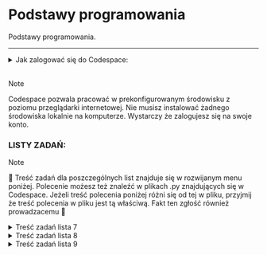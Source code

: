 # Podstawy programowania
Podstawy programowania.

___
<details>
<summary>Jak zalogować się do Codespace:</summary>

Jak zalogować się do Codespace:<br>
1) :mailbox: Załóż konto na GitHub korzystając z maila studenckiego.<br>
2) :key: Zaloguj się na swoje konto GitHub.<br>
3) :link: Odnajdź niniejsze repozytorium: [Podstawy programowania](https://github.com/g7eg/Podstawy_programowania)<br>

1) :running: Uruchomm Codespace klikając następujące przyciski jak pokazano na screenie poniżej:
> 1) Code
> 2) Codespaces
> 3) Wybierz z listy utworzene Codespace a jeżeli uruchamiasz je po raz pierwszy to wybierz '+' (Create a codespace on main)

![alt text](.img/image.png)
</details>
<br>

> [!NOTE]
> Codespace pozwala pracować w prekonfigurowanym środowisku z poziomu przeglądarki internetowej. Nie musisz instalować żadnego środowiska lokalnie na komputerze. Wystarczy że zalogujesz się na swoje konto.

### LISTY ZADAŃ:

> [!NOTE]
> :book: Treść zadań dla poszczególnych list znajduje się w rozwijanym menu poniżej. Polecenie możesz też znaleźć w plikach .py znajdujących się w Codespace. Jeżeli treść polecenia poniżej różni się od tej w pliku, przyjmij że treść polecenia w pliku jest tą właściwą. Fakt ten zgłość również prowadzacemu :gem:

<details>
<summary> Treść zadań lista 7 </summary>

# Lista 7 :guitar:

## Lista 7 Zad. 1
Napisać program proszący użytkownika o imię i rok urodzenia, a następnie obliczający i wypisujący jego
wiek.
> [!TIP]
> Przykład:
Podaj swoje imię:
Siemomysł
Podaj rok urodzenia:
1989
Siemomysł, masz 33 lata.

___
## Lista 7 Zad. 2 
Napisać program proszący użytkownika o podanie dwóch liczb a i b i wypisujący ich sumę, różnicę,
iloczyn, iloraz, √(𝑎 + 𝑏) oraz ab i ba. W przypadku dzielenia przez 0 lub a+b < 0 zwróć wynik jak0 'undefined'.
> [!TIP]
> Przykład:
Podaj liczbę a: 5
Podaj liczbę b: 0
Suma: 5.0
Różnica: 5.0
Iloczyn: 0.0
Iloraz: undefined
Pierwiastek z (a + b): 2.23606797749979
a do potęgi b: 1.0
b do potęgi a: 0.0
___
## Lista 7 Zad. 3
Napisać program, który oblicza pole i obwód koła o promieniu podanym przez użytkownika. Promień
nie może być ujemny. W przypadku podania liczby ujemnej, program powinien wypisywać komunikat "Błąd: Promień nie może być ujemny." informujący o błędnej wartości i nic nie liczyć.
> [!TIP]
> Przykład:
Podaj promień koła: 12
Pole koła: 452.3893421169302
Obwód koła: 75.39822368615503

> [!TIP]
> Przykład:
Podaj promień koła: -12
Błąd: Promień nie może być ujemny.
___

## Lista 7 Zad. 4
Napisać program proszący użytkownika o podanie dwóch liczb a i b. Następnie należy wyświetlić, która
z tych liczb jest większa, bądź komunikat, że są sobie równe.
> [!TIP]
> Przykład:
Podaj pierwszą liczbę (a): 2
Podaj drugą liczbę (b): 2
Liczby są sobie równe.

> [!TIP]
> Przykład:
Podaj pierwszą liczbę (a): -2
Podaj drugą liczbę (b): 2
Liczba 2.0 jest większa od -2.0.

___
## Lista 7 Zad. 5
Napisać program sprawdzający czy osoba urodzona w danym roku jest pełnoletnia
> [!TIP]
> Przykład:
Podaj swoje imię: Marian
Podaj rok urodzenia: 1833
Marian, masz 191 lat, jesteś pełnoletni.
___

## Lista 7 Zad. 6
Napisać program, który sprawdzi czy podana liczba jest parzysta i wyświetli odpowiedni komunikat.
> [!TIP]
> Przykład:
Podaj liczbę: 34
Liczba 34 jest parzysta.

> [!TIP]
> Przykład:
Podaj liczbę: -123
Liczba -123 jest nieparzysta.
___
## Lista 7 Zad. 7
Napisać program, który sprawdzi czy z podanych długości można stworzyć trójkąt i wypisze odpowiedni
komunikat.
> [!TIP]
> Przykład:
Podaj długość pierwszego boku: 1
Podaj długość drugiego boku: 2
Podaj długość trzeciego boku: 3
Nie można stworzyć trójkąta.

> [!TIP]
> Przykład:
Podaj długość pierwszego boku: 3
Podaj długość drugiego boku: 4
Podaj długość trzeciego boku: 5
Można stworzyć trójkąt.
___

## Lista 7 Zad. 8
Napisać program, który pobierze od studenta liczbę punktów i oceni go według podanej skali. Ponadto
użytkownik może wybrać w jakiej formie chce dostać ocenę (liczbowo lub słownie lub oba). W przypadku podania błędnej formy wypisz kompunikat: 'Nieznana forma oceny.'
Skala:
<0; 50) 2.0 (niedostateczny)
<50;60) 3.0 (dostateczny)
<60;70) 3.5 (dostateczny plus)
<70;80) 4.0 (dobry)
<80;90) 4.5 (dobry plus)
<90;100) 5.0 (bardzo dobry)
<100> 5.5 (celujący)
> [!TIP]
> Przykład:
Podaj liczbę punktów: 66
Wybierz formę oceny (liczbowo, słownie, oba): liczbowo
Otrzymałeś ocenę: 3.5

> [!TIP]
> Przykład:
Podaj liczbę punktów: 99
Wybierz formę oceny (liczbowo, słownie, oba): oba
Otrzymałeś ocenę: 5.0 (bardzo dobry)

</details>


<details>
<summary> Treść zadań lista 8 </summary>

# Lista 8 :crown:
___

## Lista 8 Zad. 1
Napisać program, który dla wprowadzonego przez użytkownika ciągu liczb rzeczywistych wyznacza ich
średnią arytmetyczną. Wprowadzanie ciągu kończy się poprzez wprowadzenie napisu ’end’. Program
powinien raportować błąd, jeśli ’end’ jest pierwszą podaną wartością.

> [!TIP]
> Przykład:
Podaj liczbę (lub 'end' aby zakończyć): 1
Podaj liczbę (lub 'end' aby zakończyć): -22
Podaj liczbę (lub 'end' aby zakończyć): 8
Podaj liczbę (lub 'end' aby zakończyć): -3.5
Podaj liczbę (lub 'end' aby zakończyć): 13
Podaj liczbę (lub 'end' aby zakończyć): end
Średnia arytmetyczna wynosi: -0.7

___

## Lista 8 Zad. 2
Napisać program wyświetlający liczby całkowite z przedziału <0,y> (liczbę całkowitą y podaje użytkownik). W przypadku podania niewłaściwej wartości wyświetl komunikat: "Błąd: Liczba y musi być większa lub równa 0."
> [!TIP]
> Przykład:
Podaj liczbę całkowitą y: 2
0
1
2

> [!TIP]
> Przykład:
Podaj liczbę całkowitą y: -2
Błąd: Liczba y musi być większa lub równa 0.
___
## Lista 8 Zad.3 
Napisać program wyświetlający liczby całkowite z przedziału <x,y> (liczby całkowite x i y podajeużytkownik). W przypadku podania niewłaściwej wartości wyświetl komunikat: "Błąd: Liczba x musi być mniejsza lub równa liczbie y."
> [!TIP]
> Przykład:
Podaj liczbę całkowitą x: -2
Podaj liczbę całkowitą y: 5
-2
-1
0
1
2
3
4
5

> [!TIP]
> Przykład:
Podaj liczbę całkowitą x: 4
Podaj liczbę całkowitą y: 2
Błąd: Liczba x musi być mniejsza lub równa liczbie y.
___
## Lista 8 Zad. 4
Napisać program, który wyświetli wszystkie liczby z przedziału od 50 do 100 podzielne przez dowolną liczbę k, którą podaje użytkownik. W przypadku podania niewłaściwej wartości wyświetl komunikat: "Błąd: Liczba k musi być większa od zera."
> [!TIP]
> Przykład:
Podaj liczbę całkowitą k: 4
52
56
60
64
68
72
76
80
84
88
92
96
100

> [!TIP]
> Przykład:
Podaj liczbę całkowitą k: -2
Błąd: Liczba k musi być większa od zera.
___
## Lista 8 Zad. 5
Napisać program, gdzie zadaniem gracza jest odgadnięcie liczby. Liczba jest wprowadzona na stałe w kodzie. Jeżeli użytkownik poda za dużą liczbę program wyświetli komunikat „Szukana wartość jest mniejsza”. Jeżeli wprowadzi za małą liczbę program wyświetli „Szukana wartość jest większa”. Po odgadnięciu liczby gracz dowiaduje się po ilu próbach udało mu się zakończyć grę.
> [!TIP]
> Przykład:
Podaj liczbę: 22
Szukana wartość jest większa
Podaj liczbę: 45
Szukana wartość jest mniejsza
Podaj liczbę: 42
Brawo! Odgadłeś liczbę w 3 próbach.

> [!TIP]
> Przykład:
Podaj liczbę: 42
Brawo! Odgadłeś liczbę w 1 próbach.
___
## Lista 8 Zad. 6
Napisać program, który narysuje z gwiazdek (*) kwadrat 10 na 10.
> [!TIP]
> Przykład:
<blockquote>
**********<br>
**********<br>
**********<br>
**********<br>
**********<br>
**********<br>
**********<br>
**********<br>
**********<br>
**********<br>
</blockquote>

___
## Lista 8 Zad. 7
Napisać program który wypisze na ekranie wszystkie możliwe kombinacje książek jakie można wybrać.
Do wyboru jest pięć książek, a wybieramy trzy z nich. 
> [!TIP]
> Przykład:
1 2 3
1 2 4
1 2 5
1 3 4
1 3 5
1 4 5
2 3 4
2 3 5
2 4 5
3 4 5

</details>

<details>
<summary> Treść zadań lista 9 </summary>

# Lista 9 :ghost:
___
## Lista 9 Zad. 1
Napisać program proszący użytkownika o ilość liczb, które chce wprowadzić, następnie po kolei, każdą
liczbę należy wprowadzić do listy i wypisać cała zawartość listy. W przypadku podania niepoprawnej
wartości w pierwszym pytaniu program powinien powiadomić użytkownika o błędzie.

> [!TIP]
> Przykład:
Ile chcesz wprowadzić liczb? 3
Podaj liczbę: 12
Podaj liczbę: 33
Podaj liczbę: 2
Lista: [12, 33, 2]

___
## Lista 9 Zad. 2
Korzystając z programu z zad 1 do wprowadzenia liczb, zsumować wszystkie liczby w liście i wypisać na ekran.

> [!TIP]
> Przykład:
Ile chcesz wprowadzić liczb? 3
Podaj liczbę: 2
Podaj liczbę: 3
Podaj liczbę: 5
Lista: [2, 3, 5]
Suma liczb: 10


</details>